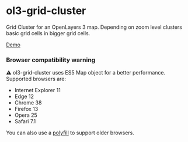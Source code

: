 # ol3-grid-cluster

Grid Cluster for an OpenLayers 3 map.
Depending on zoom level clusters basic grid cells in bigger grid cells.

[Demo](https://disyinformationssysteme.github.io/ol3-grid-cluster/examples/grid-cluster-example.html)

### Browser compatibility warning
:warning: ol3-grid-cluster uses ES5 Map object for a better performance. Supported browsers are:
* Internet Explorer 11
* Edge 12
* Chrome 38
* Firefox 13
* Opera 25
* Safari 7.1

You can also use a [polyfill](https://github.com/eriwen/es6-map-shim) to support older browsers.
